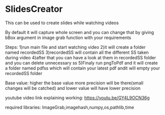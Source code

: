 # SlidesCreator
This can be used to create slides while watching videos

By default it will capture whole screen and you can change that by giving bBox argument in image grab function with your requirements

Steps:
1)run main file and start watching video
2)it will create a folder named recordedSS
3)recordedSS will contain all the different SS taken during video
4)after that you can have a look at them in recordedSS folder and you can delete unnecessary ss
5)Finaly run pngToPdf and it will create a folder named pdfss which will contain your latest pdf andit will empty your recordedSS folder

Base value: higher the base value more precision will be there(small changes will be catched) and lower value will have lower precision

youtube video link explaining working: https://youtu.be/GY4L9OCN36g

required libraries:  ImageGrab,imagehash,numpy,os,pathlib,time

